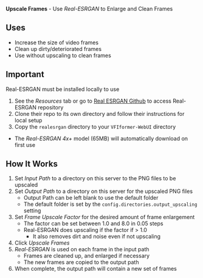 **Upscale Frames** - Use _Real-ESRGAN_ to Enlarge and Clean Frames

## Uses
- Increase the size of video frames
- Clean up dirty/deteriorated frames
- Use without upscaling to clean frames

## Important
Real-ESRGAN must be installed locally to use
1. See the _Resources_ tab or go to [Real ESRGAN Github](https://github.com/xinntao/Real-ESRGAN) to access Real-ESRGAN repository
1. Clone their repo to its own directory and follow their instructions for local setup
1. Copy the `realesrgan` directory to your `VFIformer-WebUI` directory
* The _Real-ESRGAN 4x+_ model (65MB) will automatically download on first use

## How It Works
1. Set _Input Path_ to a directory on this server to the PNG files to be upscaled
1. Set _Output Path_ to a directory on this server for the upscaled PNG files
    - Output Path can be left blank to use the default folder
    - The default folder is set by the `config.directories.output_upscaling` setting
1. Set _Frame Upscale Factor_ for the desired amount of frame enlargement
    - The factor can be set between 1.0 and 8.0 in 0.05 steps
    - Real-ESRGAN does upscaling if the factor if > 1.0
        - It also removes dirt and noise even if not upscaling
1. Click _Upscale Frames_
1. _Real-ESRGAN_ is used on each frame in the input path
    - Frames are cleaned up, and enlarged if necessary
    - The new frames are copied to the output path
1. When complete, the output path will contain a new set of frames

